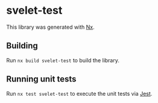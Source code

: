 # svelet-test

This library was generated with [Nx](https://nx.dev).

## Building

Run `nx build svelet-test` to build the library.

## Running unit tests

Run `nx test svelet-test` to execute the unit tests via [Jest](https://jestjs.io).
